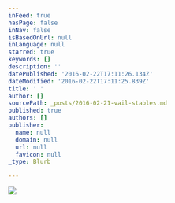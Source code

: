 ```yaml
---
inFeed: true
hasPage: false
inNav: false
isBasedOnUrl: null
inLanguage: null
starred: true
keywords: []
description: ''
datePublished: '2016-02-22T17:11:26.134Z'
dateModified: '2016-02-22T17:11:25.839Z'
title: ' '
author: []
sourcePath: _posts/2016-02-21-vail-stables.md
published: true
authors: []
publisher:
  name: null
  domain: null
  url: null
  favicon: null
_type: Blurb

---
```

![](https://the-grid-user-content.s3-us-west-2.amazonaws.com/fda71fea-ad79-45c8-9e51-2bacfbd5f0cf.png)